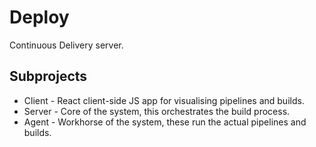 # Deploy #

Continuous Delivery server.

## Subprojects ##

- Client - React client-side JS app for visualising pipelines and builds.
- Server - Core of the system, this orchestrates the build process.
- Agent - Workhorse of the system, these run the actual pipelines and builds.
